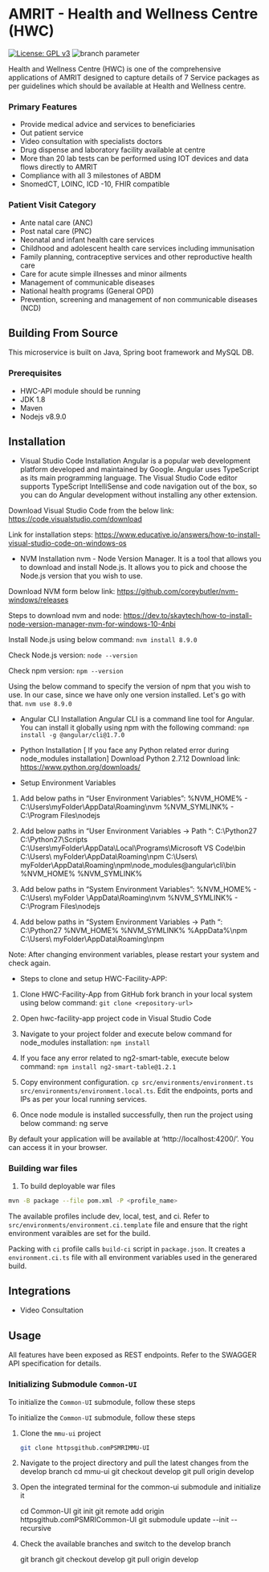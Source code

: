 # AMRIT - Health and Wellness Centre (HWC) 
[![License: GPL v3](https://img.shields.io/badge/License-GPLv3-blue.svg)](https://www.gnu.org/licenses/gpl-3.0)  ![branch parameter](https://github.com/PSMRI/HWC-UI/actions/workflows/sast-and-package.yml/badge.svg)

Health and Wellness Centre (HWC) is one of the comprehensive applications of AMRIT designed to capture details of 7 Service packages as per guidelines which should be available at Health and Wellness centre.

### Primary Features
* Provide medical advice and services to beneficiaries
* Out patient service 
* Video consultation with specialists doctors
* Drug dispense and laboratory facility available at centre
* More than 20 lab tests can be performed using IOT devices and data flows directly to AMRIT
* Compliance with all 3 milestones of ABDM 
* SnomedCT, LOINC, ICD -10, FHIR compatible

### Patient Visit Category
* Ante natal care (ANC)
* Post natal care (PNC)
* Neonatal and infant health care services
* Childhood and adolescent health care services including immunisation
* Family planning, contraceptive services and other reproductive health care
* Care for acute simple illnesses and minor ailments 
* Management of communicable diseases
* National health programs (General OPD)
* Prevention, screening and management of non communicable diseases (NCD)

## Building From Source
This microservice is built on Java, Spring boot framework and MySQL DB.

### Prerequisites 
* HWC-API module should be running
* JDK 1.8
* Maven 
* Nodejs v8.9.0


## Installation
* Visual Studio Code Installation
Angular is a popular web development platform developed and maintained by Google. Angular uses TypeScript as its main programming language. The Visual Studio Code editor supports TypeScript IntelliSense and code navigation out of the box, so you can do Angular development without installing any other extension.

Download Visual Studio Code from the below link: 
https://code.visualstudio.com/download

Link for installation steps: 
https://www.educative.io/answers/how-to-install-visual-studio-code-on-windows-os


* NVM Installation
nvm - Node Version Manager. It is a tool that allows you to download and install Node.js. It allows you to pick and choose the Node.js version that you wish to use.

Download NVM form below link:
https://github.com/coreybutler/nvm-windows/releases

Steps to download nvm and node: https://dev.to/skaytech/how-to-install-node-version-manager-nvm-for-windows-10-4nbi

Install Node.js using below command:
`nvm install 8.9.0`

Check Node.js version:
`node --version`

Check npm version:
`npm --version`

Using the below command to specify the version of npm that you wish to use. In our case, since we have only one version installed. Let's go with that.
 `nvm use 8.9.0`

* Angular CLI Installation
Angular CLI is a command line tool for Angular. You can install it globally using npm with the following command:
`npm install -g @angular/cli@1.7.0`

* Python Installation [ If you face any Python related error during node_modules installation]
Download Python 2.7.12
Download link: https://www.python.org/downloads/


* Setup Environment Variables
1. Add below paths in “User Environment Variables”:
%NVM_HOME%    - C:\Users\myFolder\AppData\Roaming\nvm
%NVM_SYMLINK% - C:\Program Files\nodejs

2. Add below paths in “User Environment Variables -> Path “:
C:\Python27
C:\Python27\Scripts
C:\Users\myFolder\AppData\Local\Programs\Microsoft VS Code\bin
C:\Users\ myFolder\AppData\Roaming\npm
C:\Users\ myFolder\AppData\Roaming\npm\node_modules\@angular\cli\bin
%NVM_HOME%
%NVM_SYMLINK%

3. Add below paths in “System Environment Variables”:
%NVM_HOME% - C:\Users\ myFolder \AppData\Roaming\nvm
%NVM_SYMLINK% - C:\Program Files\nodejs


4. Add below paths in “System Environment Variables -> Path “:
C:\Python27
%NVM_HOME%
%NVM_SYMLINK%
%AppData%\npm
C:\Users\ myFolder\AppData\Roaming\npm

Note: After changing environment variables, please restart your system and check again.

* Steps to clone and setup HWC-Facility-APP:
1. Clone HWC-Facility-App from GitHub fork branch in your local system using below command:
      `git clone <repository-url>`

2. Open hwc-facility-app project code in Visual Studio Code

3. Navigate to your project folder and execute below command for node_modules installation:
      `npm install`

4. If you face any error related to ng2-smart-table, execute below command:
      `npm install ng2-smart-table@1.2.1`

5. Copy environment configuration. `cp src/environments/environment.ts src/environments/environment.local.ts`. Edit the endpoints, ports and IPs as per your local running services.

6. Once node module is installed successfully, then run the project using below command:
      ng serve

By default your application will be available at ‘http://localhost:4200/’. You can access it in your browser.


### Building war files

1. To build deployable war files
```bash
mvn -B package --file pom.xml -P <profile_name>
```

The available profiles include dev, local, test, and ci.
Refer to `src/environments/environment.ci.template` file and ensure that the right environment varaibles are set for the build.

Packing with `ci` profile calls `build-ci` script in `package.json`.
It creates a `environment.ci.ts` file with all environment variables used in the generared build.

## Integrations
* Video Consultation

## Usage
All features have been exposed as REST endpoints. Refer to the SWAGGER API specification for details.

### Initializing Submodule `Common-UI`

To initialize the `Common-UI` submodule, follow these steps

To initialize the `Common-UI` submodule, follow these steps

1. Clone the `mmu-ui` project
   ```bash
   git clone httpsgithub.comPSMRIMMU-UI

2. Navigate to the project directory and pull the latest changes from the develop branch
   cd mmu-ui
   git checkout develop
   git pull origin develop

3. Open the integrated terminal for the common-ui submodule and initialize it

   cd Common-UI
   git init
   git remote add origin httpsgithub.comPSMRICommon-UI
   git submodule update --init --recursive

4. Check the available branches and switch to the develop branch

   git branch
   git checkout develop
   git pull origin develop

